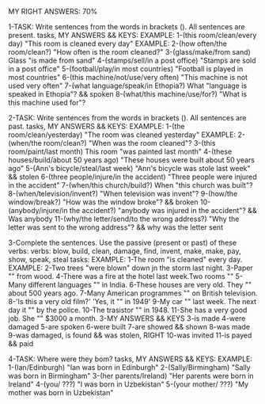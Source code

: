MY RIGHT ANSWERS: 70%

1-TASK: Write sentences from the words in brackets (). All sentences are present.
tasks, MY ANSWERS && KEYS:
  EXAMPLE: 1-(this room/clean/every day)
  "This room is cleaned every day"
  EXAMPLE: 2-(how often/the room/clean?)
  "How often is the room cleaned?"
  3-(glass/make/from sand)
  Glass "is made from sand"
  4-(stamps/sell/in a post office)
  "Stamps are sold in a post office"
  5-(football/play/in most countries)
  "Football is played in most countries"
  6-(this machine/not/use/very often)
  "This machine is not used very often"
  7-(what language/speak/in Ethopia?)
  What "language is speaked in Ethopia"? && spoken
  8-(what/this machine/use/for?)
  "What is this machine used for"?

2-TASK: Write sentences from the words in brackets (). All sentences are past.
tasks, MY ANSWERS && KEYS:
  EXAMPLE: 1-(the room/clean/yesterday) 
  "The room was cleaned yesterday"
  EXAMPLE: 2-(when/the room/clean?)
  "When was the room cleaned"?
  3-(this room/paint/last month)
  This room "was painted last month"
  4-(these houses/build/about 50 years ago)
  "These houses were built about 50 years ago"
  5-(Ann's bicycle/steal/last week)
  "Ann's bicycle was stole last week" && stolen
  6-(three people/injure/in the accident)
  "Three people were injured in the accident"
  7-(when/this church/build?)
  When "this church was built"?
  8-(when/television/invent?)
  "When television was invent"?
  9-(how/the window/break?)
  "How was the window broke"? && broken
  10-(anybody/injure/in the accident?)
  "anybody was injured in the accident"? && Was anybody
  11-(why/the letter/send/to the wrong address?)
  "Why the letter was sent to the wrong address"? && why was the letter sent

3-Complete the sentences. Use the passive (present or past) of these verbs:
verbs: blow, build, clean, damage, find, invent, make, make, pay, show, speak, steal
tasks:
  EXAMPLE: 1-The room "is cleaned" every day.
  EXAMPLE: 2-Two trees "were blown" down jn the storm last night.
  3-Paper "" from wood.
  4-There was a fire at the hotel last week.Two rooms ""
  5-Many different languages "" in India.
  6-These houses are very old. They "" about 500 years ago.
  7-Many American programmes "" on British television.
  8-'Is this a very old film?' 'Yes, it "" in 1949'
  9-My car "" last week. The next day it "" by the police.
  10-The trasistor "" in 1948.
  11-She has a very good job. She "" $3000 a month.
3-MY ANSWERS && KEYS
  3-is made
  4-were damaged
  5-are spoken
  6-were built
  7-are showed && shown
  8-was made
  9-was damaged, is found && was stolen, RIGHT
  10-was invited
  11-is payed && paid

4-TASK: Where were they bom?
tasks, MY ANSWERS && KEYS:
  EXAMPLE: 1-(Ian/Edinburgh)
  "Ian was born in Edinburgh"
  2-(Sally/Birmingham)
  "Sally was born in Birmingham"
  3-(her parents/Ireland)
  "Her parents were born in Ireland"
  4-(you/ ???)
  "I was born in Uzbekistan"
  5-(your mother/ ???)
  "My mother was born in Uzbekistan"